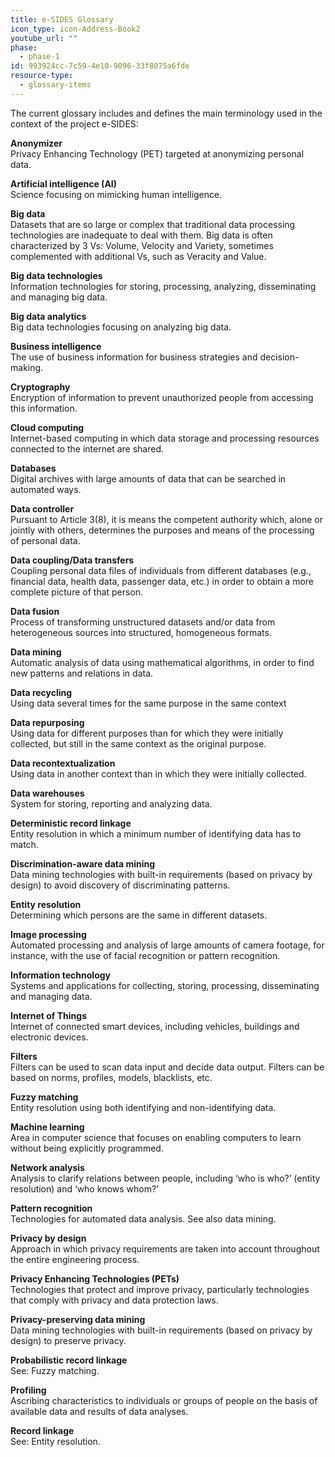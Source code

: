 ```yaml
---
title: e-SIDES Glossary
icon_type: icon-Address-Book2
youtube_url: ""
phase:
  - phase-1
id: 993924cc-7c59-4e10-9096-33f8075a6fde
resource-type:
  - glossary-items
---
```

<p><span style="background-color: initial;">The current glossary includes and defines the main terminology used in the context of the project</span> e-SIDES:<br>
</p>
<p><strong>Anonymizer</strong><br>
	Privacy Enhancing Technology (PET) targeted at anonymizing personal data.
</p>
<p><strong>Artificial intelligence (AI)</strong><br>
	Science focusing on mimicking human intelligence.
</p>
<p><strong>Big data</strong><br>
	Datasets that are so large or complex that traditional data processing technologies are inadequate to deal with them. Big data is often characterized by 3 Vs: Volume, Velocity and Variety, sometimes complemented with additional Vs, such as Veracity and Value.
</p>
<p><strong>Big data technologies</strong><br>
	Information technologies for storing, processing, analyzing, disseminating and managing big data.
</p>
<p><strong>Big data analytics</strong><br>
	Big data technologies focusing on analyzing big data.
</p>
<p><strong>Business intelligence</strong><br>
	The use of business information for business strategies and decision-making.
</p>
<p><strong>Cryptography</strong><br>
	Encryption of information to prevent unauthorized people from accessing this information.
</p>
<p><strong>Cloud computing</strong><br>
	Internet-based computing in which data storage and processing resources connected to the internet are shared.
</p>
<p><strong>Databases</strong><br>
	Digital archives with large amounts of data that can be searched in automated ways.
</p>
<p><strong>Data controller</strong><br>
	Pursuant to Article 3(8), it is means the competent authority which, alone or jointly with others, determines the purposes and means of the processing of personal data.
</p>
<p><strong>Data coupling/Data transfers</strong><br>
	Coupling personal data files of individuals from different databases (e.g., financial data, health data, passenger data, etc.) in order to obtain a more complete picture of that person.
</p>
<p><strong>Data fusion</strong><br>
	Process of transforming unstructured datasets and/or data from heterogeneous sources into structured, homogeneous formats.
</p>
<p><strong>Data mining</strong><br>
	Automatic analysis of data using mathematical algorithms, in order to find new patterns and relations in data.
</p>
<p><strong>Data recycling</strong><br>
	Using data several times for the same purpose in the same context
</p>
<p><strong>Data repurposing</strong><br>
	Using data for different purposes than for which they were initially collected, but still in the same context as the original purpose.
</p>
<p class="p5"><strong>Data recontextualization</strong><br>
	Using data in another context than in which they were initially collected.
</p>
<p><strong>Data warehouses</strong><br>
	System for storing, reporting and analyzing data.
</p>
<p><strong>Deterministic record linkage</strong><br>
	Entity resolution in which a minimum number of identifying data has to match.
</p>
<p><strong>Discrimination-aware data mining</strong><br>
	Data mining technologies with built-in requirements (based on privacy by design) to avoid discovery of discriminating patterns.
</p>
<p><strong>Entity resolution</strong><br>
	Determining which persons are the same in different datasets.
</p>
<p><strong>Image processing</strong><br>
	Automated processing and analysis of large amounts of camera footage, for instance, with the use of facial recognition or pattern recognition.
</p>
<p><strong>Information technology</strong><br>
	Systems and applications for collecting, storing, processing, disseminating and managing data.
</p>
<p><strong>Internet of Things</strong><br>
	Internet of connected smart devices, including vehicles, buildings and electronic devices.
</p>
<p><strong>Filters</strong><br>
	Filters can be used to scan data input and decide data output. Filters can be based on norms, profiles, models, blacklists, etc.
</p>
<p><strong>Fuzzy matching</strong><br>
	Entity resolution using both identifying and non-identifying data.
</p>
<p><strong>Machine learning</strong><br>
	Area in computer science that focuses on enabling computers to learn without being explicitly programmed.
</p>
<p><strong>Network analysis</strong><br>
	Analysis to clarify relations between people, including ‘who is who?’ (entity resolution) and ‘who knows whom?’
</p>
<p><strong>Pattern recognition</strong><br>
	Technologies for automated data analysis. See also data mining.
</p>
<p><strong>Privacy by design</strong><br>
	Approach in which privacy requirements are taken into account throughout the entire engineering process.
</p>
<p><strong>Privacy Enhancing Technologies (PETs)</strong><br>
	Technologies that protect and improve privacy, particularly technologies that comply with privacy and data protection laws.
</p>
<p><strong>Privacy-preserving data mining</strong><br>
	Data mining technologies with built-in requirements (based on privacy by design) to preserve privacy.
</p>
<p><strong>Probabilistic record linkage</strong><br>
	See: Fuzzy matching.
</p>
<p><strong>Profiling</strong><br>
	Ascribing characteristics to individuals or groups of people on the basis of available data and results of data analyses.
</p>
<p><strong>Record linkage</strong><br>
	See: Entity resolution.
</p>
